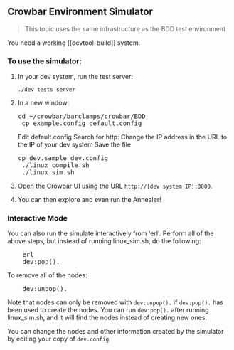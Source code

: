 ##  Crowbar Environment Simulator

> This topic uses the same infrastructure as the BDD test environment

You need a working [[devtool-build]] system.

### To use the simulator:

1. In your dev system, run the test server:

    `./dev tests server`

1. In a new window:

    <pre>cd ~/crowbar/barclamps/crowbar/BDD
    cp example.config default.config</pre>
    Edit default.config
    Search for http:
    Change the IP address in the URL to the IP of your dev system
    Save the file
    <pre>cp dev.sample dev.config
    ./linux_compile.sh
    ./linux_sim.sh</pre>

1. Open the Crowbar UI using the URL `http://[dev system IP]:3000`.
1. You can then explore and even run the Annealer!

### Interactive Mode

You can also run the simulate interactively from 'erl'.  Perform all of the above steps, but instead of running linux_sim.sh, do the following:

<pre>
    erl
    dev:pop().
</pre>

To remove all of the nodes:

<pre>
    dev:unpop().
</pre>

Note that nodes can only be removed with `dev:unpop().` if `dev:pop().` has been used to create the nodes.  You can run `dev:pop().` after running linux_sim.sh, and it will find the nodes instead of creating new ones.

You can change the nodes and other information created by the simulator by editing your copy of `dev.config`.
